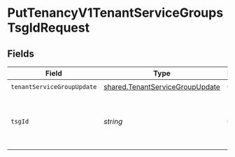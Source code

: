 # PutTenancyV1TenantServiceGroupsTsgIdRequest


## Fields

| Field                                                                              | Type                                                                               | Required                                                                           | Description                                                                        | Example                                                                            |
| ---------------------------------------------------------------------------------- | ---------------------------------------------------------------------------------- | ---------------------------------------------------------------------------------- | ---------------------------------------------------------------------------------- | ---------------------------------------------------------------------------------- |
| `tenantServiceGroupUpdate`                                                         | [shared.TenantServiceGroupUpdate](../../models/shared/tenantservicegroupupdate.md) | :heavy_check_mark:                                                                 | N/A                                                                                |                                                                                    |
| `tsgId`                                                                            | *string*                                                                           | :heavy_check_mark:                                                                 | A unique identifier for the tenant service group.<br/>                             | 1378242802                                                                         |